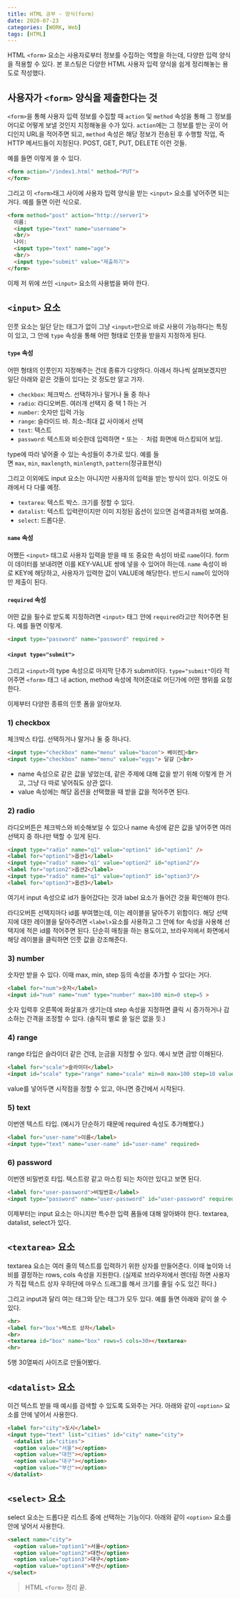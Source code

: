 ```yaml
---
title: HTML 공부 - 양식(form)
date: 2020-07-23
categories: [WORK, Web]
tags: [HTML]
---
```


HTML `<form>` 요소는 사용자로부터 정보를 수집하는 역할을 하는데, 다양한 입력 양식을 적용할 수 있다. 본 포스팅은 다양한 HTML 사용자 입력 양식을 쉽게 정리해놓는 용도로 작성했다.

## 사용자가 `<form>` 양식을 제출한다는 것

`<form>`을 통해 사용자 입력 정보를 수집할 때 `action` 및 `method` 속성을 통해 그 정보를 어디로 어떻게 보낼 것인지 지정해놓을 수가 있다. `action`에는 그 정보를 받는 곳이 어디인지 URL을 적어주면 되고, `method` 속성은 해당 정보가 전송된 후 수행할 작업, 즉 HTTP 메서드들이 지정된다. POST, GET, PUT, DELETE 이런 것들.

예를 들면 이렇게 쓸 수 있다.

```html
<form action="/index1.html" method="PUT">
</form>
```

그리고 이 `<form>`태그 사이에 사용자 입력 양식을 받는 `<input>` 요소를 넣어주면 되는 거다. 예를 들면 이런 식으로.

```html
<form method="post" action="http://server1">
  이름:
  <input type="text" name="username">
  <br/>
  나이:
  <input type="text" name="age">
  <br/>
  <input type="submit" value="제출하기">
</form>
```

이제 저 위에 쓰인 `<input>` 요소의 사용법을 봐야 한다.

## `<input>` 요소

인풋 요소는 일단 닫는 태그가 없이 그냥 `<input>`만으로 바로 사용이 가능하다는 특징이 있고, 그 안에 `type` 속성을 통해 어떤 형태로 인풋을 받을지 지정하게 된다.

#### `type` 속성

어떤 형태의 인풋인지 지정해주는 건데 종류가 다양하다. 아래서 하나씩 살펴보겠지만 일단 아래와 같은 것들이 있다는 것 정도만 알고 가자.

- `checkbox`: 체크박스. 선택하거나 말거나 둘 중 하나
- `radio`: 라디오버튼. 여러개 선택지 중 택 1 하는 거
- `number`: 숫자만 입력 가능
- `range`: 슬라이드 바. 최소-최대 값 사이에서 선택
- `text`: 텍스트
- `password`: 텍스트와 비슷한데 입력하면 `*` 또는 `ㆍ` 처럼 화면에 마스킹되어 보임.

type에 따라 넣어줄 수 있는 속성들이 추가로 있다. 예를 들면 `max`, `min`, `maxlength`, `minlength`, `pattern`(정규표현식)

그리고 이외에도 input 요소는 아니지만 사용자의 입력을 받는 방식이 있다. 이것도 아래에서 다 다룰 예정.

- `textarea`: 텍스트 박스. 크기를 정할 수 있다.
- `datalist`: 텍스트 입력란이지만 이미 지정된 옵션이 있으면 검색결과처럼 보여줌.
- `select`: 드롭다운.

#### `name` 속성

어쨌든 `<input>` 태그로 사용자 입력을 받을 때 또 중요한 속성이 바로 `name`이다. form이 데이터를 보내려면 이를 KEY-VALUE 쌍에 넣을 수 있어야 하는데. `name` 속성이 바로 KEY에 해당하고, 사용자가 입력한 값이 VALUE에 해당한다. 반드시 `name`이 있어야만 제출이 된다.

#### `required` 속성

어떤 값을 필수로 받도록 지정하려면 `<input>` 태그 안에 `required`라고만 적어주면 된다. 예를 들면 이렇게.

```html
<input type="password" name="password" required >
```

#### `<input type="submit">`

그리고 `<input>`의 type 속성으로 마지막 단추가 submit이다. `type="submit"`이라 적어주면 `<form>` 태그 내 action, method 속성에 적어준대로 어딘가에 어떤 행위를 요청한다.

이제부터 다양한 종류의 인풋 폼을 알아보자.

### 1) checkbox

체크박스 타입. 선택하거나 말거나 둘 중 하나다.

```html
<input type="checkbox" name="menu" value="bacon"> 베이컨🥓<br>
<input type="checkbox" name="menu" value="eggs"> 달걀 🍳<br>
```

- name 속성으로 같은 값을 넣었는데, 같은 주제에 대해 값을 받기 위해 이렇게 한 거고, 그냥 다 따로 넣어줘도 상관 없다.
- value 속성에는 해당 옵션을 선택했을 때 받을 값을 적어주면 된다.

### 2) radio

라디오버튼은 체크박스와 비슷해보일 수 있으나 name 속성에 같은 값을 넣어주면 여러 선택지 중 하나만 택할 수 있게 된다.

```html
<input type="radio" name="q1" value="option1" id="option1" />
<label for="option1">옵션1</label>
<input type="radio" name="q1" value="option2" id="option2"/>
<label for="option2">옵션2</label>
<input type="radio" name="q1" value="option3" id="option3"/>
<label for="option3">옵션3</label>
```

여기서 input 속성으로 id가 들어갔다는 것과 label 요소가 들어간 것을 확인해야 한다.

라디오버튼 선택지마다 id를 부여했는데, 이는 레이블을 달아주기 위함이다. 해당 선택지에 대한 레이블을 달아주려면 `<label>`요소를 사용하고 그 안에 for 속성을 사용해 선택지에 적은 id를 적어주면 된다. 단순히 매칭을 하는 용도이고, 브라우저에서 화면에서 해당 레이블을 클릭하면 인풋 값을 강조해준다.

### 3) number

숫자만 받을 수 있다. 이때 max, min, step 등의 속성을 추가할 수 있다는 거다.

```html
<label for="num">숫자</label>
<input id="num" name="num" type="number" max=100 min=0 step=5 >
```

숫자 입력후 오른쪽에 화살표가 생기는데 step 속성을 지정하면 클릭 시 증가하거나 감소하는 간격을 조정할 수 있다. (솔직히 별로 쓸 일은 없을 듯.)

### 4) range

range 타입은 슬라이더 같은 건데, 눈금을 지정할 수 있다. 예시 보면 금방 이해된다.

```html
<label for="scale">슬라이더</label>
<input id="scale" type="range" name="scale" min=0 max=100 step=10 value=20>
```

value를 넣어두면 시작점을 정할 수 있고, 아니면 중간에서 시작된다.

### 5) text

이번엔 텍스트 타입. (예시가 단순하기 때문에 required 속성도 추가해봤다.)

```html
<label for="user-name">이름</label>
<input type="text" name="user-name" id="user-name" required>
```

### 6) password

이번엔 비밀번호 타입. 텍스트랑 같고 마스킹 되는 차이만 있다고 보면 된다.

```html
<label for="user-password">비밀번호</label>
<input type="password" name="user-password" id="user-password" required>
```

이제부터는 input 요소는 아니지만 특수한 입력 폼들에 대해 알아봐야 한다. textarea, datalist, select가 있다.

## `<textarea>` 요소

textarea 요소는 여러 줄의 텍스트를 입력하기 위한 상자를 만들어준다. 이때 높이와 너비를 결정하는 rows, cols 속성을 지원한다. (실제로 브라우저에서 렌더링 하면 사용자가 직접 텍스트 상자 우하단에 마우스 드래그를 해서 크기를 줄일 수도 있긴 하다.)

그리고 input과 달리 여는 태그와 닫는 태그가 모두 있다. 예를 들면 아래와 같이 쓸 수 있다.

```html
<hr>
<label for="box">텍스트 상자</label>
<br>
<textarea id="box" name="box" rows=5 cols=30></textarea>
<hr>
```

5행 30열짜리 사이즈로 만들어봤다.

## `<datalist>` 요소

이건 텍스트 받을 때 예시를 검색할 수 있도록 도와주는 거다. 아래와 같이 `<option>` 요소를 안에 넣어서 사용한다.

```html
<label for="city">도시</label>
<input type="text" list="cities" id="city" name="city">
  <datalist id="cities">
  <option value="서울"></option>
  <option value="대전"></option>
  <option value="대구"></option>
  <option value="부산"></option>
</datalist>
```

## `<select>` 요소

select 요소는 드롭다운 리스트 중에 선택하는 기능이다. 아래와 같이 `<option>` 요소를 안에 넣어서 사용한다.

```html
<select name="city">
  <option value="option1">서울</option>
  <option value="option2">대전</option>
  <option value="option3">대구</option>
  <option value="option4">부산</option>
</select>
```

> HTML `<form>` 정리 끝.